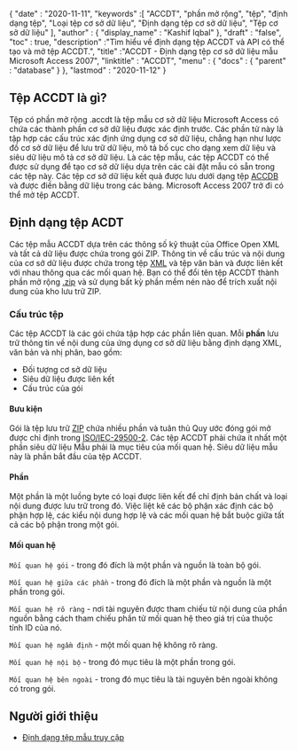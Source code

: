 {
  "date" : "2020-11-11",
  "keywords" :[ "ACCDT", "phần mở rộng", "tệp", "định dạng tệp", "Loại tệp cơ sở dữ liệu", "Định dạng tệp cơ sở dữ liệu", "Tệp cơ sở dữ liệu" ],
  "author" : {
    "display_name" : "Kashif Iqbal"
},
  "draft" : "false",
  "toc" : true,
  "description" :"Tìm hiểu về định dạng tệp ACCDT và API có thể tạo và mở tệp ACCDT.",
  "title" :"ACCDT - Định dạng tệp cơ sở dữ liệu mẫu Microsoft Access 2007",
  "linktitle" : "ACCDT",
  "menu" : {
    "docs" : {
      "parent" : "database"
}
},
  "lastmod" : "2020-11-12"
}

## Tệp ACCDT là gì?

Tệp có phần mở rộng .accdt là tệp mẫu cơ sở dữ liệu Microsoft Access có chứa các thành phần cơ sở dữ liệu được xác định trước. Các phần tử này là tập hợp các cấu trúc xác định ứng dụng cơ sở dữ liệu, chẳng hạn như lược đồ cơ sở dữ liệu để lưu trữ dữ liệu, mô tả bố cục cho dạng xem dữ liệu và siêu dữ liệu mô tả cơ sở dữ liệu. Là các tệp mẫu, các tệp ACCDT có thể được sử dụng để tạo cơ sở dữ liệu dựa trên các cài đặt mẫu có sẵn trong các tệp này. Các tệp cơ sở dữ liệu kết quả được lưu dưới dạng tệp [ACCDB](/vi/database/accdb/) và được điền bằng dữ liệu trong các bảng. Microsoft Access 2007 trở đi có thể mở tệp ACCDT.

## Định dạng tệp ACDT

Các tệp mẫu ACCDT dựa trên các thông số kỹ thuật của Office Open XML và tất cả dữ liệu được chứa trong gói ZIP. Thông tin về cấu trúc và nội dung của cơ sở dữ liệu được chứa trong tệp [XML](/vi/web/xml/) và tệp văn bản và được liên kết với nhau thông qua các mối quan hệ. Bạn có thể đổi tên tệp ACCDT thành phần mở rộng [.zip](/vi/compression/zip/) và sử dụng bất kỳ phần mềm nén nào để trích xuất nội dung của kho lưu trữ ZIP.

### Cấu trúc tệp

Các tệp ACCDT là các gói chứa tập hợp các phần liên quan. Mỗi **phần** lưu trữ thông tin về nội dung của ứng dụng cơ sở dữ liệu bằng định dạng XML, văn bản và nhị phân, bao gồm:

* Đối tượng cơ sở dữ liệu
* Siêu dữ liệu được liên kết
* Cấu trúc của gói

#### Bưu kiện

Gói là tệp lưu trữ [ZIP](/vi/compression/zip/) chứa nhiều phần và tuân thủ Quy ước đóng gói mở được chỉ định trong [ISO/IEC-29500-2](https://www.iso.org/standard/51459.html). Các tệp ACCDT phải chứa ít nhất một phần siêu dữ liệu Mẫu phải là mục tiêu của mối quan hệ. Siêu dữ liệu mẫu này là phần bắt đầu của tệp ACCDT.

#### Phần

Một phần là một luồng byte có loại được liên kết để chỉ định bản chất và loại nội dung được lưu trữ trong đó. Việc liệt kê các bộ phận xác định các bộ phận hợp lệ, các kiểu nội dung hợp lệ và các mối quan hệ bắt buộc giữa tất cả các bộ phận trong một gói.

#### Mối quan hệ

`Mối quan hệ gói` - trong đó đích là một phần và nguồn là toàn bộ gói.

`Mối quan hệ giữa các phần` - trong đó đích là một phần và nguồn là một phần trong gói.

`Mối quan hệ rõ ràng` - nơi tài nguyên được tham chiếu từ nội dung của phần nguồn bằng cách tham chiếu phần tử mối quan hệ theo giá trị của thuộc tính ID của nó.

`Mối quan hệ ngầm định` - một mối quan hệ không rõ ràng.

`Mối quan hệ nội bộ` - trong đó mục tiêu là một phần trong gói.

`Mối quan hệ bên ngoài` - trong đó mục tiêu là tài nguyên bên ngoài không có trong gói.

## Người giới thiệu ##

* [Định dạng tệp mẫu truy cập](https://learn.microsoft.com/en-us/openspecs/sharepoint_protocols/ms-accdt/0a4a68d7-7a85-4a27-ad74-730db57862d7)

